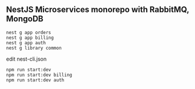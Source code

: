 ## NestJS Microservices monorepo with RabbitMQ, MongoDB

```
nest g app orders
nest g app billing
nest g app auth
nest g library common
```

edit nest-cli.json

```
npm run start:dev
npm run start:dev billing
npm run start:dev auth
```
